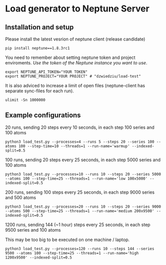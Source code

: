 # Load generator to Neptune Server


## Installation and setup

Please install the latest vesrion of neptune client (release candidate)
```
pip install neptune==1.8.3rc1
```

You need to remember about setting neptune token and project enviroments. *Use the token of the Neptune instance you want to use*.
```
export NEPTUNE_API_TOKEN="YOUR TOKEN"
export NEPTUNE_PROJECT="YOUR PROJECT" # "dzwiedziu/load-test"
```

It is also adviced to increase a limit of open files (neptune-client has separate sync-files for each run).
```
ulimit -Sn 1000000
```


## Example configurations


20 runs, sending 20 steps every 10 seconds, in each step 100 series and 100 atoms

```
python3 load_test.py --processes=4 --runs 5 --steps 20 --series 100 --atoms 100 --step-time=10 --threads=1 --run-name='warmup' --indexed-split=0.5
```


100 runs, sending 20 steps every 25 seconds, in each step 5000 series and 100 atoms

```
python3 load_test.py --processes=10 --runs 10 --steps 20 --series 5000 --atoms 100 --step-time=25 --threads=1 --run-name='low 100x5000' --indexed-split=0.5
```

200 runs, sending 100 steps every 25 seconds, in each step 9000 series and 500 atoms

```
python3 load_test.py --processes=20 --runs 10 --steps 20 --series 9000 --atoms 500 --step-time=25 --threads=1 --run-name='medium 200x9500' --indexed-split=0.5
```


1200 runs, sending 144 (~1 hour) steps every 25 seconds, in each step 9500 series and 100 atoms

This may be too big to be executed on one machine / laptop.

```
python3 load_test.py --processes=120 --runs 10 --steps 144 --series 9500 --atoms 100 --step-time=25 --threads=1 --run-name='high 1200x9500' --indexed-split=0.5
```
